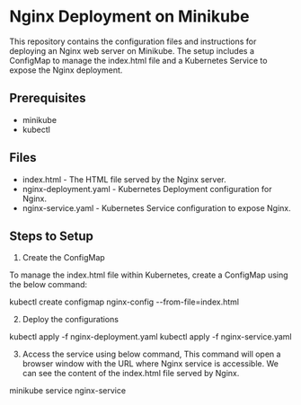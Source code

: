 # Nginx Deployment on Minikube

This repository contains the configuration files and instructions for deploying an Nginx web server on Minikube. The setup includes a ConfigMap to manage the index.html file and a Kubernetes Service to expose the Nginx deployment.

## Prerequisites

- minikube
- kubectl

## Files

- index.html - The HTML file served by the Nginx server.
- nginx-deployment.yaml - Kubernetes Deployment configuration for Nginx.
- nginx-service.yaml - Kubernetes Service configuration to expose Nginx.

## Steps to Setup

1. Create the ConfigMap

To manage the index.html file within Kubernetes, create a ConfigMap using the below command: 

  kubectl create configmap nginx-config --from-file=index.html

2. Deploy the configurations

  kubectl apply -f nginx-deployment.yaml
  kubectl apply -f nginx-service.yaml

3. Access the service using below command, This command will open a browser window with the URL where Nginx service is accessible. We can see the content of the index.html file served by Nginx.

  minikube service nginx-service
